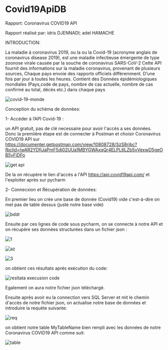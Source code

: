 # Covid19ApiDB

Rapport: Coronavirus COVID19 API

Rapport réalisé par:
idris DJENNADI;
adel HAMACHE

INTRODUCTION:

La maladie à coronavirus 2019, ou la ou la Covid-19 (acronyme anglais de coronavirus disease 2019), est une maladie infectieuse émergente de type zoonose virale causée par la souche de coronavirus SARS-CoV-2
Cette API fournit des informations sur la maladie coronavirus, provenant de plusieurs sources, Chaque pays envoie des rapports officiels différemment. D’une fois par jour à toutes les heures. 
Contient des Données épidémiologiques mondiales (Pays,code de pays, nombre de cas actuelle, nombre de cas confirmé au total, décès etc.) dans chaque pays

![covid-19-monde](https://user-images.githubusercontent.com/75087474/103657336-12795000-4f6a-11eb-9da3-023bccd44d42.jpg)


Conception du schéma de données:

1- Accéder à l’API Covid-19 :

un API gratuit, pas de clé necessaire pour avoir l'accès a ses données.
Donc la premiière étape est de connecter à Postman et choisir Coronavirus COVID19 API sur https://documenter.getpostman.com/view/10808728/SzS8rjbc?fbclid=IwAR2YDfjJaPmF5dj02UUa1MBYGWAxqQr4ELPL6LZb5vVexwD5geOB5yFiDFo 

![get api](https://user-images.githubusercontent.com/75087474/103666088-74d74e00-4f74-11eb-97ae-685b7d6c381d.PNG)

De la on récupère le lien d'accès a l'API https://api.covid19api.com/ et l'exploiter après sur pycharm 


2- Connecxion et  Récupération de données:

En premier lieu on crée une base de donnée (Covid19) vide c'est-à-dire on met pas de table dessus (juste notre base vide)

![bddr](https://user-images.githubusercontent.com/75087474/103661048-92a1b480-4f6e-11eb-992a-c28be879db66.PNG)

Ensuite par ces lignes de code sous pycharm, on se connecte à notre API et on récupère ses données structurées dans un fichier json :

![1](https://user-images.githubusercontent.com/75087474/103662054-c5987800-4f6f-11eb-9440-c2c5b2b998b6.PNG)

![az](https://user-images.githubusercontent.com/75087474/103664091-2cb72c00-4f72-11eb-98b8-6b71a8f0f8ee.PNG)

![3](https://user-images.githubusercontent.com/75087474/103660210-a13b9c00-4f6d-11eb-81e9-e059753594f2.PNG)

on obtient ces résultats aprés exécution du code:

![resltata execusion code](https://user-images.githubusercontent.com/75087474/103662169-e8c32780-4f6f-11eb-8b19-ec2f36684fba.PNG)


Egalement on aura notre fichier json téléchargé. 

Ensuite après avoir eu la connection vers SQL Server et mit le chemin d'accès de notre fichier json, on actualise notre base de données et introduire la requète suivante:

![req](https://user-images.githubusercontent.com/75087474/103663049-f5944b00-4f70-11eb-94d1-b3315ed8f33d.PNG)

on obtient notre table MyTableName bien rempli avec les données de notre Coronavirus COVID19 API comme suit: 

![table](https://user-images.githubusercontent.com/75087474/103663322-41df8b00-4f71-11eb-9c7f-02aa004beafd.PNG)

